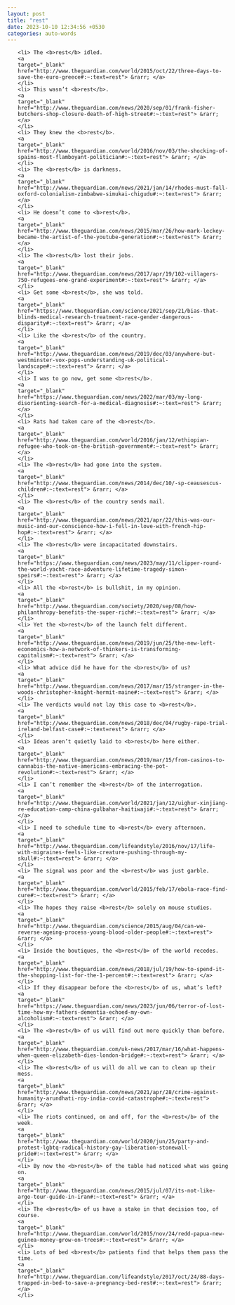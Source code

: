 ```yaml
---
layout: post
title: "rest"
date: 2023-10-10 12:34:56 +0530
categories: auto-words
---
```

<ol>

    <li> The <b>rest</b> idled.
    <a 
    target="_blank" 
    href="http://www.theguardian.com/world/2015/oct/22/three-days-to-save-the-euro-greece#:~:text=rest"> &rarr; </a>
    </li>
    <li> This wasn’t <b>rest</b>.
    <a 
    target="_blank" 
    href="http://www.theguardian.com/news/2020/sep/01/frank-fisher-butchers-shop-closure-death-of-high-street#:~:text=rest"> &rarr; </a>
    </li>
    <li> They knew the <b>rest</b>.
    <a 
    target="_blank" 
    href="http://www.theguardian.com/world/2016/nov/03/the-shocking-of-spains-most-flamboyant-politician#:~:text=rest"> &rarr; </a>
    </li>
    <li> The <b>rest</b> is darkness.
    <a 
    target="_blank" 
    href="http://www.theguardian.com/news/2021/jan/14/rhodes-must-fall-oxford-colonialism-zimbabwe-simukai-chigudu#:~:text=rest"> &rarr; </a>
    </li>
    <li> He doesn’t come to <b>rest</b>.
    <a 
    target="_blank" 
    href="http://www.theguardian.com/news/2015/mar/26/how-mark-leckey-became-the-artist-of-the-youtube-generation#:~:text=rest"> &rarr; </a>
    </li>
    <li> The <b>rest</b> lost their jobs.
    <a 
    target="_blank" 
    href="http://www.theguardian.com/news/2017/apr/19/102-villagers-750-refugees-one-grand-experiment#:~:text=rest"> &rarr; </a>
    </li>
    <li> Get some <b>rest</b>, she was told.
    <a 
    target="_blank" 
    href="https://www.theguardian.com/science/2021/sep/21/bias-that-blinds-medical-research-treatment-race-gender-dangerous-disparity#:~:text=rest"> &rarr; </a>
    </li>
    <li> Like the <b>rest</b> of the country.
    <a 
    target="_blank" 
    href="http://www.theguardian.com/news/2019/dec/03/anywhere-but-westminster-vox-pops-understanding-uk-political-landscape#:~:text=rest"> &rarr; </a>
    </li>
    <li> I was to go now, get some <b>rest</b>.
    <a 
    target="_blank" 
    href="https://www.theguardian.com/news/2022/mar/03/my-long-disorienting-search-for-a-medical-diagnosis#:~:text=rest"> &rarr; </a>
    </li>
    <li> Rats had taken care of the <b>rest</b>.
    <a 
    target="_blank" 
    href="http://www.theguardian.com/world/2016/jan/12/ethiopian-refugee-who-took-on-the-british-government#:~:text=rest"> &rarr; </a>
    </li>
    <li> The <b>rest</b> had gone into the system.
    <a 
    target="_blank" 
    href="http://www.theguardian.com/news/2014/dec/10/-sp-ceausescus-children#:~:text=rest"> &rarr; </a>
    </li>
    <li> The <b>rest</b> of the country sends mail.
    <a 
    target="_blank" 
    href="http://www.theguardian.com/news/2021/apr/22/this-was-our-music-and-our-conscience-how-i-fell-in-love-with-french-hip-hop#:~:text=rest"> &rarr; </a>
    </li>
    <li> The <b>rest</b> were incapacitated downstairs.
    <a 
    target="_blank" 
    href="https://www.theguardian.com/news/2023/may/11/clipper-round-the-world-yacht-race-adventure-lifetime-tragedy-simon-speirs#:~:text=rest"> &rarr; </a>
    </li>
    <li> All the <b>rest</b> is bullshit, in my opinion.
    <a 
    target="_blank" 
    href="http://www.theguardian.com/society/2020/sep/08/how-philanthropy-benefits-the-super-rich#:~:text=rest"> &rarr; </a>
    </li>
    <li> Yet the <b>rest</b> of the launch felt different.
    <a 
    target="_blank" 
    href="http://www.theguardian.com/news/2019/jun/25/the-new-left-economics-how-a-network-of-thinkers-is-transforming-capitalism#:~:text=rest"> &rarr; </a>
    </li>
    <li> What advice did he have for the <b>rest</b> of us?
    <a 
    target="_blank" 
    href="http://www.theguardian.com/news/2017/mar/15/stranger-in-the-woods-christopher-knight-hermit-maine#:~:text=rest"> &rarr; </a>
    </li>
    <li> The verdicts would not lay this case to <b>rest</b>.
    <a 
    target="_blank" 
    href="http://www.theguardian.com/news/2018/dec/04/rugby-rape-trial-ireland-belfast-case#:~:text=rest"> &rarr; </a>
    </li>
    <li> Ideas aren’t quietly laid to <b>rest</b> here either.
    <a 
    target="_blank" 
    href="http://www.theguardian.com/news/2019/mar/15/from-casinos-to-cannabis-the-native-americans-embracing-the-pot-revolution#:~:text=rest"> &rarr; </a>
    </li>
    <li> I can’t remember the <b>rest</b> of the interrogation.
    <a 
    target="_blank" 
    href="http://www.theguardian.com/world/2021/jan/12/uighur-xinjiang-re-education-camp-china-gulbahar-haitiwaji#:~:text=rest"> &rarr; </a>
    </li>
    <li> I need to schedule time to <b>rest</b> every afternoon.
    <a 
    target="_blank" 
    href="http://www.theguardian.com/lifeandstyle/2016/nov/17/life-with-migraines-feels-like-creature-pushing-through-my-skull#:~:text=rest"> &rarr; </a>
    </li>
    <li> The signal was poor and the <b>rest</b> was just garble.
    <a 
    target="_blank" 
    href="http://www.theguardian.com/world/2015/feb/17/ebola-race-find-cure#:~:text=rest"> &rarr; </a>
    </li>
    <li> The hopes they raise <b>rest</b> solely on mouse studies.
    <a 
    target="_blank" 
    href="http://www.theguardian.com/science/2015/aug/04/can-we-reverse-ageing-process-young-blood-older-people#:~:text=rest"> &rarr; </a>
    </li>
    <li> Inside the boutiques, the <b>rest</b> of the world recedes.
    <a 
    target="_blank" 
    href="http://www.theguardian.com/news/2018/jul/19/how-to-spend-it-the-shopping-list-for-the-1-percent#:~:text=rest"> &rarr; </a>
    </li>
    <li> If they disappear before the <b>rest</b> of us, what’s left?
    <a 
    target="_blank" 
    href="https://www.theguardian.com/news/2023/jun/06/terror-of-lost-time-how-my-fathers-dementia-echoed-my-own-alcoholism#:~:text=rest"> &rarr; </a>
    </li>
    <li> The <b>rest</b> of us will find out more quickly than before.
    <a 
    target="_blank" 
    href="http://www.theguardian.com/uk-news/2017/mar/16/what-happens-when-queen-elizabeth-dies-london-bridge#:~:text=rest"> &rarr; </a>
    </li>
    <li> The <b>rest</b> of us will do all we can to clean up their mess.
    <a 
    target="_blank" 
    href="http://www.theguardian.com/news/2021/apr/28/crime-against-humanity-arundhati-roy-india-covid-catastrophe#:~:text=rest"> &rarr; </a>
    </li>
    <li> The riots continued, on and off, for the <b>rest</b> of the week.
    <a 
    target="_blank" 
    href="http://www.theguardian.com/world/2020/jun/25/party-and-protest-lgbtq-radical-history-gay-liberation-stonewall-pride#:~:text=rest"> &rarr; </a>
    </li>
    <li> By now the <b>rest</b> of the table had noticed what was going on.
    <a 
    target="_blank" 
    href="http://www.theguardian.com/news/2015/jul/07/its-not-like-argo-tour-guide-in-iran#:~:text=rest"> &rarr; </a>
    </li>
    <li> The <b>rest</b> of us have a stake in that decision too, of course.
    <a 
    target="_blank" 
    href="http://www.theguardian.com/world/2015/nov/24/redd-papua-new-guinea-money-grow-on-trees#:~:text=rest"> &rarr; </a>
    </li>
    <li> Lots of bed <b>rest</b> patients find that helps them pass the time.
    <a 
    target="_blank" 
    href="http://www.theguardian.com/lifeandstyle/2017/oct/24/88-days-trapped-in-bed-to-save-a-pregnancy-bed-rest#:~:text=rest"> &rarr; </a>
    </li>